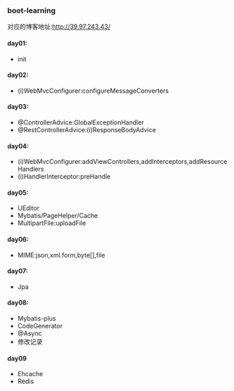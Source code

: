 ### boot-learning
对应的博客地址:http://39.97.243.43/


#### day01:
+ init
    
#### day02:
+ (i)WebMvcConfigurer:configureMessageConverters
    
#### day03:
+ @ControllerAdvice:GlobalExceptionHandler
+ @RestControllerAdvice:(i)ResponseBodyAdvice
    
#### day04:
+ (i)WebMvcConfigurer:addViewControllers,addInterceptors,addResourceHandlers
+ (i)HandlerInterceptor:preHandle
    
#### day05:
+ UEditor
+ Mybatis/PageHelper/Cache
+ MultipartFile:uploadFile
    
#### day06:
+ MIME:json,xml.form,byte[],file
    
#### day07:
+ Jpa

#### day08:
+ Mybatis-plus
+ CodeGenerator
+ @Async
+ 修改记录
#### day09
+ Ehcache
+ Redis
